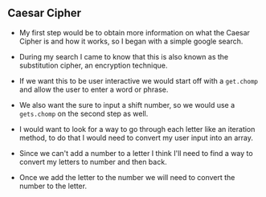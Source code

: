## Caesar Cipher

- My first step would be to obtain more information on what the Caesar Cipher is and how it works, so I began with a simple google search.

- During my search I came to know that this is also known as the substitution cipher, an encryption technique.

- If we want this to be user interactive we would start off with a `get.chomp` and allow the user to enter a word or phrase.

- We also want the sure to input a shift number, so we would use a `gets.chomp` on the second step as well.

- I would want to look for a way to go through each letter like an iteration method, to do that I would need to convert my user input into an array.

- Since we can't add a number to a letter I think I'll need to find a way to convert my letters to number and then back.

- Once we add the letter to the number we will need to convert the number to the letter.
